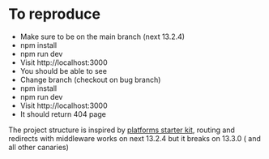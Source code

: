 # To reproduce
- Make sure to be on the main branch (next 13.2.4)
- npm install
- npm run dev
- Visit http://localhost:3000
- You should be able to see
- Change branch (checkout on bug branch)
- npm install
- npm run dev
- Visit http://localhost:3000
- It should return 404 page


The project structure is inspired by [platforms starter kit](https://github.com/vercel/platforms/tree/app-dir), routing and redirects with middleware works on next 13.2.4 but it breaks on 13.3.0 ( and all other canaries)